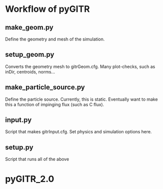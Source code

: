 # Workflow of pyGITR

## make_geom.py
Define the geometry and mesh of the simulation.

## setup_geom.py
Converts the geometry mesh to gitrGeom.cfg. Many plot-checks, such as inDir, centroids, norms...

## make_particle_source.py
Define the particle source. Currently, this is static. Eventually want to make this a function of impinging flux (such as C flux).

## input.py
Script that makes gitrInput.cfg. Set physics and simulation options here.

## setup.py
Script that runs all of the above

# pyGITR_2.0
